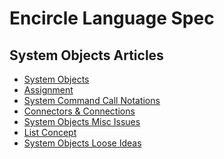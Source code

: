 Encircle Language Spec
======================

System Objects Articles
-----------------------

- [System Objects](system-objects.md)
- [Assignment](assignment.md)
- [System Command Call Notations](system-command-call-notations.md)
- [Connectors & Connections](connectors-and-connections.md)
- [System Objects Misc Issues](system-objects-misc-issues.md)
- [List Concept](list-concept.md)
- [System Objects Loose Ideas](system-objects-loose-ideas.md)